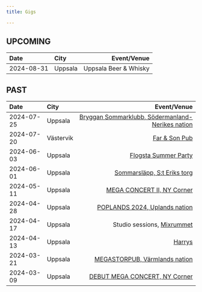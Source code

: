 ```yaml
---
title: Gigs

---
```


## UPCOMING
| Date  | City |  Event/Venue  |
| :--------- | :-------- | ---------: |
| 2024-08-31 | Uppsala | Uppsala Beer & Whisky |

## PAST
| Date  | City |  Event/Venue  |
| :--------- | :-------- | ---------: |
| 2024-07-25 | Uppsala | [Bryggan Sommarklubb, Södermanland-Nerikes nation](https://www.facebook.com/events/1143359500760304) |
| 2024-07-20 | Västervik | [Far & Son Pub](https://www.facebook.com/events/461673503462489) |
| 2024-06-03 | Uppsala | [Flogsta Summer Party](https://www.facebook.com/events/850301320223187/) | 
| 2024-06-01 | Uppsala | [Sommarsläpp, S:t Eriks torg](https://www.facebook.com/events/927040068819857) 	| 
| 2024-05-11 | Uppsala | [MEGA CONCERT II, NY Corner](https://www.facebook.com/events/959992072178431) 	| 
| 2024-04-28 | Uppsala | [POPLANDS 2024, Uplands nation](https://www.facebook.com/events/2741400049356809) 	| 
| 2024-04-17 | Uppsala | Studio sessions, [Mixrummet](https://www.mixrummet.com/) | 
| 2024-04-13 | Uppsala | [Harrys](https://www.facebook.com/events/1567399097377138)	| 
| 2024-03-21 | Uppsala | [MEGASTORPUB, Värmlands nation](https://www.facebook.com/events/427681636373163) 	| 
| 2024-03-09 | Uppsala | [DEBUT MEGA CONCERT, NY Corner](https://www.facebook.com/events/2342812815905784) 	|  
